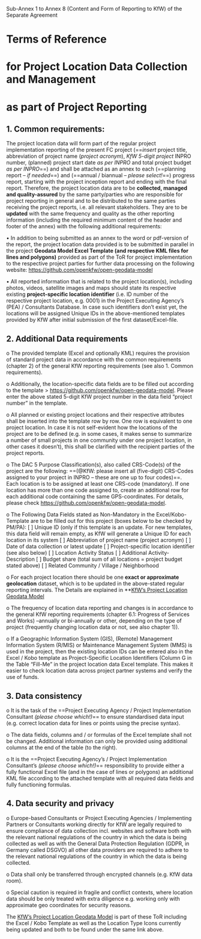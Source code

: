 Sub-Annex 1
to Annex 8 (Content and Form of Reporting to KfW) of the Separate Agreement

# Terms of Reference
# for Project Location Data Collection and Management 
# as part of Project Reporting

## 1.	Common requirements: 
The project location data will form part of the regular project implementation reporting of the present FC project (==*insert* project title, abbreviation of project name (*project acronym*), *KfW 5-digit project* INPRO number, (planned) project start date *as per INPRO* and total project budget *as per INPRO*==) and shall be attached as an annex to each (==planning report *– if needed*==) and (==annual / biannual *– please select!*==) progress report, starting with the project inception report and ending with the final report. Therefore, the project location data are to be **collected, managed and quality-assured** by the same party/parties who are responsible for project reporting in general and to be distributed to the same parties receiving the project reports, i.e. all relevant stakeholders. They are to be **updated** with the same frequency and quality as the other reporting information (including the required minimum content of the header and footer of the annex) with the following additional requirements: 

•	In addition to being submitted as an annex to the word or pdf-version of the report, the project location data provided is to be submitted in parallel in the project **Geodata Model Excel Template (and respective KML files for lines and polygons)** provided as part of the ToR for project implementation to the respective project parties for further data processing on the following website: https://github.com/openkfw/open-geodata-model

•	All reported information that is related to the project location(s), including photos, videos, satellite images and maps should state its respective existing **project-specific location identifier** (i.e. ID number of the respective project location, e.g. 0001) in the Project Executing Agency’s (PEA) / Consultants Database. In case such identifiers don’t exist yet, the locations will be assigned Unique IDs in the above-mentioned templates provided by KfW after initial submission of the first dataset/Excel-file.


## 2.	Additional Data requirements

o	The provided template (Excel and optionally KML) requires the provision of standard project data in accordance with the common requirements (chapter 2) of the general KfW reporting requirements (see also 1. Common requirements). 

o	Additionally, the location-specific data fields are to be filled out according to the template > https://github.com/openkfw/open-geodata-model. Please enter the above stated 5-digit KfW project number in the data field “project number” in the template.

o	All planned or existing project locations and their respective attributes shall be inserted into the template row by row. One row is equivalent to one project location. In case it is not self-evident how the locations of the project are to be defined (e.g. in some cases, it makes sense to summarize a number of small projects in one community under one project location, in other cases it doesn’t), this shall be clarified with the recipient parties of the project reports. 

o	The DAC 5 Purpose Classification(s), also called CRS-Code(s) of the project are the following: ==(@KfW: please insert all (five-digit) CRS-Codes assigned to your project in INPRO – these are one up to four codes)==. 
Each location is to be assigned at least one CRS-code (mandatory). If one location has more than one code assigned to, create an additional row for each additional code containing the same GPS-coordinates. For details, please check https://github.com/openkfw/open-geodata-model.

o	The Following Data Fields stated as Non-Mandatory in the Excel/Kobo-Template are to be filled out for this project (boxes below to be checked by PM/PA): 
[ ] Unique ID (only if this template is an update. For new templates, this data field will remain empty, as KfW will generate a Unique ID for each location in its system
[ ] Abbreviation of project name (project acronym)
[ ] Date of data collection or latest update
[ ] Project-specific location identifier (see also below)
[ ] Location Activity Status
[ ] Additional Activity-Description
[ ] Budget share (total sum of all locations = project budget stated above)
[ ] Related Community / Village / Neighborhood

o	For each project location there should be one **exact or approximate geolocation** dataset, which is to be updated in the above-stated regular reporting intervals. The Details are explained in **[KfW’s Project Location Geodata Model](https://github.com/openkfw/open-geodata-model)

o	The frequency of location data reporting and changes is in accordance to the general KfW reporting requirements (chapter 6.1: Progress of Services and Works) –annually or bi-annually or other, depending on the type of project (frequently changing location data or not, see also chapter 1)). 

o	If a Geographic Information System (GIS), (Remote) Management Information System (R/MIS) or Maintenance Management System (MMS) is used in the project, then the existing location IDs can be entered also in the Excel / Kobo template as Project-Specific Location Identifiers (Column G in the Table “Fill-Me” in the project location data Excel template. This makes it easier to check location data across project partner systems and verify the use of funds.

## 3.	Data consistency

o	It is the task of the ==Project Executing Agency / Project Implementation Consultant *(please choose which!)*== to ensure standardised data input (e.g. correct location data for lines or points using the precise syntax).

o	The data fields, columns and / or formulas of the Excel template shall not be changed. Additional information can only be provided using additional columns at the end of the table (to the right). 

o	It is the ==Project Executing Agency’s / Project Implementation Consultant’s *(please choose which!)*== responsibility to provide either a fully functional Excel file (and in the case of lines or polygons) an additional KML file according to the attached template with all required data fields and fully functioning formulas. 

## 4.	Data security and privacy

o	Europe-based Consultants or Project Executing Agencies / Implementing Partners or Consultants working directly for KfW are legally required to ensure compliance of data collection incl. websites and software both with the relevant national regulations of the country in which the data is being collected as well as with the General Data Protection Regulation (GDPR, in Germany called DSGVO) all other data providers are required to adhere to the relevant national regulations of the country in which the data is being collected.

o	Data shall only be transferred through encrypted channels (e.g. KfW data room). 

o	Special caution is required in fragile and conflict contexts, where location data should be only treated with extra diligence e.g. working only with approximate geo coordinates for security reasons. 

The [KfW’s Project Location Geodata Model](https://github.com/openkfw/open-geodata-model) is part of these ToR including the Excel / Kobo Template as well as the Location Type Icons currently being updated and both to be found under the same link above. 

